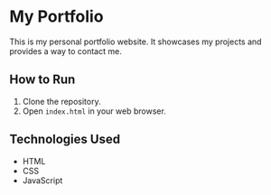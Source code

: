 # My Portfolio

This is my personal portfolio website. It showcases my projects and provides a way to contact me.

## How to Run

1. Clone the repository.
2. Open `index.html` in your web browser.

## Technologies Used

- HTML
- CSS
- JavaScript